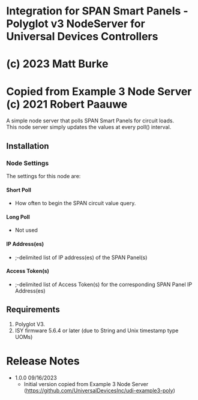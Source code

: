 # Integration for SPAN Smart Panels - Polyglot v3 NodeServer for Universal Devices Controllers
#             (c) 2023 Matt Burke
# Copied from Example 3 Node Server (c) 2021 Robert Paauwe

A simple node server that polls SPAN Smart Panels for circuit loads.  
This node server simply updates the values at every poll() interval.

## Installation


### Node Settings
The settings for this node are:

#### Short Poll
   * How often to begin the SPAN circuit value query.
#### Long Poll
   * Not used

#### IP Address(es)
   * ;-delimited list of IP address(es) of the SPAN Panel(s)

#### Access Token(s)
   * ;-delimited list of Access Token(s) for the corresponding SPAN Panel IP Address(es) 


## Requirements

1. Polyglot V3.
2. ISY firmware 5.6.4 or later (due to String and Unix timestamp type UOMs)

# Release Notes

- 1.0.0 09/16/2023
   - Initial version copied from Example 3 Node Server (https://github.com/UniversalDevicesInc/udi-example3-poly)

